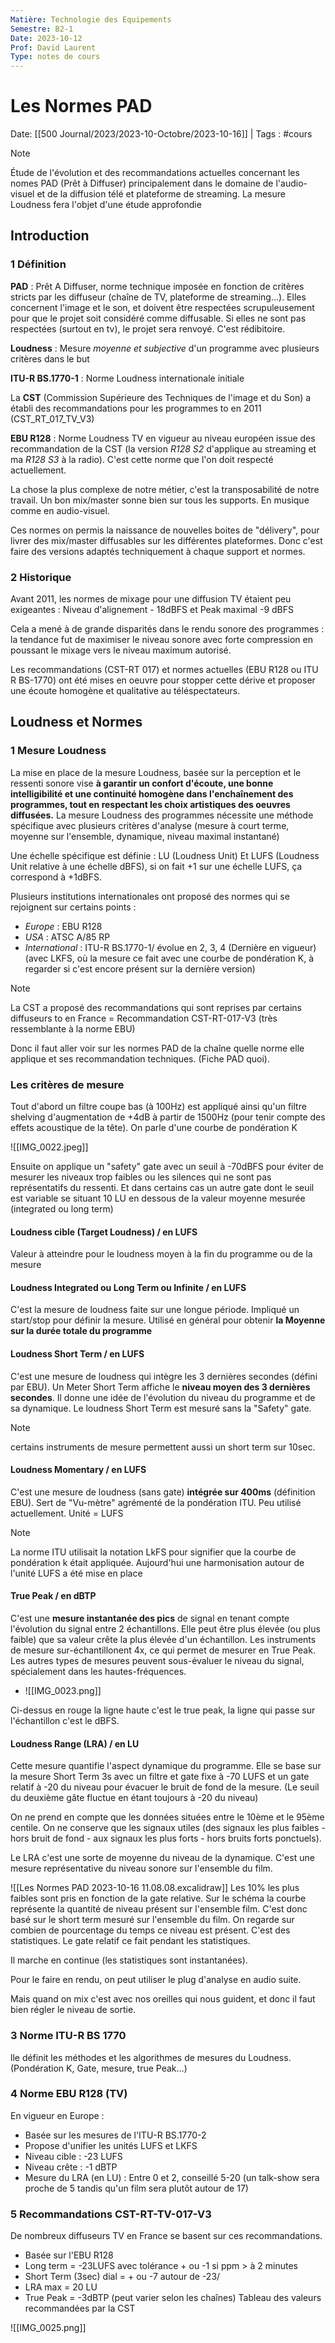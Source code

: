 ```yaml
---
Matière: Technologie des Equipements
Semestre: B2-1
Date: 2023-10-12
Prof: David Laurent
Type: notes de cours
---
```

# Les Normes PAD
Date: [[500 Journal/2023/2023-10-Octobre/2023-10-16]] | Tags : #cours 

>[!NOTE]
>Étude de l'évolution et des recommandations actuelles concernant les nomes PAD (Prêt à Diffuser) principalement dans le domaine de l'audio-visuel et de la diffusion télé et plateforme de streaming. La mesure Loudness fera l'objet d'une étude approfondie
## Introduction
### 1 Définition
**PAD** : Prêt A Diffuser, norme technique imposée en fonction de critères stricts par les diffuseur (chaîne de TV, plateforme de streaming…). Elles concernent l'image et le son, et doivent être respectées scrupuleusement pour que le projet soit considéré comme diffusable. Si elles ne sont pas respectées (surtout en tv), le projet sera renvoyé. C'est rédibitoire.

**Loudness** : Mesure *moyenne et subjective* d'un programme avec plusieurs critères dans le but

**ITU-R BS.1770-1** : Norme Loudness internationale initiale

La **CST** (Commission Supérieure des Techniques de l'image et du Son) a établi des recommandations pour les programmes to en 2011 (CST_RT_017_TV_V3)

**EBU R128** : Norme Loudness TV en vigueur au niveau européen issue des recommandation de la CST (la version *R128 S2* d'applique au streaming et ma *R128 S3* à la radio). C'est cette norme que l'on doit respecté actuellement.

La chose la plus complexe de notre métier, c'est la transposabilité de notre travail. Un bon mix/master sonne bien sur tous les supports. En musique comme en audio-visuel.

Ces normes on permis la naissance de nouvelles boites de "délivery", pour livrer des mix/master diffusables sur les différentes plateformes. Donc c'est faire des versions adaptés techniquement à chaque support et normes.
### 2 Historique
Avant 2011, les normes de mixage pour une diffusion TV étaient peu exigeantes : Niveau d'alignement - 18dBFS et Peak maximal -9 dBFS

Cela a mené à de grande disparités dans le rendu sonore des programmes : la tendance fut de maximiser le niveau sonore avec forte compression en poussant le mixage vers le niveau maximum autorisé.

Les recommandations (CST-RT 017) et normes actuelles (EBU R128 ou ITU R BS-1770) ont été mises en oeuvre pour stopper cette dérive et proposer une écoute homogène et qualitative au téléspectateurs. 

## Loudness et Normes 
### 1 Mesure Loudness 
La mise en place de la mesure Loudness, basée sur la perception et le ressenti sonore vise **à garantir un confort d'écoute, une bonne intelligibilité et une continuité homogène dans l'enchaînement des programmes, tout en respectant les choix artistiques des oeuvres diffusées.** 
La mesure Loudness des programmes nécessite une méthode spécifique avec plusieurs critères d'analyse (mesure à court terme, moyenne sur l'ensemble, dynamique, niveau maximal instantané)

Une échelle spécifique est définie : LU (Loudness Unit) Et LUFS (Loudness Unit relative à une échelle dBFS), si on fait +1 sur une échelle LUFS, ça correspond à +1dBFS.

Plusieurs institutions internationales ont proposé des normes qui se rejoignent sur certains points :
- *Europe* : EBU R128
- *USA* : ATSC A/85 RP
- *International* : ITU-R BS.1770-1/ évolue en 2, 3, 4 (Dernière en vigueur)  (avec LKFS, où la mesure ce fait avec une courbe de pondération K, à regarder si c'est encore présent sur la dernière version)

>[!NOTE] 
>	La CST a proposé des recommandations qui sont reprises par certains diffuseurs to en France = Recommandation CST-RT-017-V3 (très ressemblante à la norme EBU)
 
Donc il faut aller voir sur les normes PAD de la chaîne quelle norme elle applique et ses recommandation techniques. (Fiche PAD quoi).
### Les critères de mesure
Tout d'abord un filtre coupe bas (à 100Hz) est appliqué ainsi qu'un filtre shelving d'augmentation de +4dB à partir de 1500Hz (pour tenir compte des effets acoustique de la tête). On parle d'une courbe de pondération K

![[IMG_0022.jpeg]]

Ensuite on applique un "safety" gate avec un seuil à -70dBFS pour éviter de mesurer les niveaux trop faibles ou les silences qui ne sont pas représentatifs du ressenti. Et dans certains cas un autre gate dont le seuil est variable se situant 10 LU en dessous de la valeur moyenne mesurée (integrated ou long term)

#### Loudness cible (Target Loudness) / en LUFS
Valeur à atteindre pour le loudness moyen à la fin du programme ou de la mesure 
#### Loudness Integrated ou Long Term ou Infinite / en LUFS
C'est la mesure de loudness faite sur une longue période. Impliqué un start/stop pour définir la mesure. Utilisé en général pour obtenir **la Moyenne sur la durée totale du programme**
#### Loudness Short Term / en LUFS
C'est une mesure de loudness qui intègre les 3 dernières secondes (défini par EBU). Un Meter Short Term affiche le **niveau moyen des 3 dernières secondes**. Il donne une idée de l'évolution du niveau du programme et de sa dynamique. Le loudness Short Term est mesuré sans la "Safety" gate. 

> [!NOTE] 
> certains instruments de mesure permettent aussi un short term sur 10sec.

#### Loudness Momentary / en LUFS
C'est une mesure de loudness (sans gate) **intégrée sur 400ms** (définition EBU). Sert de "Vu-mètre" agrémenté de la pondération ITU. Peu utilisé actuellement. Unité = LUFS

> [!NOTE]
> La norme ITU utilisait la notation LkFS pour signifier que la courbe de pondération k était appliquée. Aujourd'hui une harmonisation autour de l'unité LUFS a été mise en place 

#### True Peak / en dBTP
C'est une **mesure instantanée des pics** de signal en tenant compte l'évolution du signal entre 2 échantillons. Elle peut être plus élevée (ou plus faible) que sa valeur crête la plus élevée d'un échantillon. Les instruments de mesure sur-échantillonent 4x, ce qui permet de mesurer en True Peak. Les autres types de mesures peuvent sous-évaluer le niveau du signal, spécialement dans les hautes-fréquences.

- ![[IMG_0023.png]]

Ci-dessus en rouge la ligne haute c'est le true peak, la ligne qui passe sur l'échantillon c'est le dBFS.

#### Loudness Range (LRA) / en LU
Cette mesure quantifie l'aspect dynamique du programme. Elle se base sur la mesure Short Term 3s avec un filtre et gate fixe à -70 LUFS et un gate relatif à -20 du niveau pour évacuer le bruit de fond de la mesure. (Le seuil du deuxième gâte fluctue en étant toujours à -20 du niveau)

On ne prend en compte que les données situées entre le 10ème et le 95ème centile. On ne conserve que les signaux utiles (des signaux les plus faibles - hors bruit de fond - aux signaux les plus forts - hors bruits forts ponctuels). 

Le LRA c'est une sorte de moyenne du niveau de la dynamique. C'est une mesure représentative du niveau sonore sur l'ensemble du film. 

![[Les Normes PAD 2023-10-16 11.08.08.excalidraw]]
Les 10% les plus faibles sont pris en fonction de la gate relative. Sur le schéma la courbe représente la quantité de niveau présent sur l'ensemble film.
C'est donc basé sur le short term mesuré sur l'ensemble du film. On regarde sur combien de pourcentage du temps ce niveau est présent. C'est des statistiques.
Le gate relatif ce fait pendant les statistiques. 

Il marche en continue (les statistiques sont instantanées).

Pour le faire en rendu, on peut utiliser le plug d'analyse en audio suite.

Mais quand on mix c'est avec nos oreilles qui nous guident, et donc il faut bien régler le niveau de sortie. 

### 3 Norme ITU-R BS 1770
lle définit les méthodes et les algorithmes de mesures du Loudness. (Pondération K, Gate, mesure, true Peak…)
### 4 Norme EBU R128 (TV)
En vigueur en Europe :  
- Basée sur les mesures de l'ITU-R BS.1770-2
- Propose d'unifier les unités LUFS et LKFS
- Niveau cible : -23 LUFS
- Niveau crête : -1 dBTP
- Mesure du LRA (en LU) : Entre 0 et 2, conseillé 5-20 (un talk-show sera proche de 5 tandis qu'un film sera plutôt autour de 17)
### 5 Recommandations CST-RT-TV-017-V3
De nombreux diffuseurs TV en France se basent sur ces recommandations.
- Basée sur l'EBU R128
- Long term = -23LUFS avec tolérance + ou -1 si ppm > à 2 minutes
- Short Term (3sec) dial = + ou -7 autour de -23/
- LRA max = 20 LU
- True Peak = -3dBTP (peut varier selon les chaînes)
Tableau des valeurs recommandées par la CST

![[IMG_0025.png]]